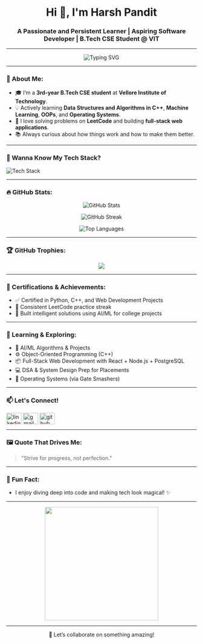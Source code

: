 <h1 align="center">Hi 👋, I'm Harsh Pandit</h1>
<h3 align="center">A Passionate and Persistent Learner | Aspiring Software Developer | B.Tech CSE Student @ VIT</h3>

---

<p align="center">
  <img src="https://readme-typing-svg.demolab.com?font=Fira+Code&weight=600&pause=1000&center=true&vCenter=true&width=435&lines=Welcome+to+My+GitHub!;Future+Software+Engineer+in+the+Making;Let%27s+Build+Something+Great+Together!" alt="Typing SVG" />
</p>

---

### 💫 About Me:

- 🎓 I’m a **3rd-year B.Tech CSE student** at **Vellore Institute of Technology**.
- 💡 Actively learning **Data Structures and Algorithms in C++**, **Machine Learning**, **OOPs**, and **Operating Systems**.
- 💬 I love solving problems on **LeetCode** and building **full-stack web applications**.
- 📚 Always curious about how things work and how to make them better.

---

### 💬 Wanna Know My Tech Stack?

<p>
  <img src="https://skillicons.dev/icons?i=cpp,py,html,css,js,react,nodejs,express,postgres,mysql,git,github,vscode,figma" alt="Tech Stack" />
</p>

---

### 🔥 GitHub Stats:

<p align="center">
  <img src="https://github-readme-stats.vercel.app/api?username=ItsHarsh-Pandit&show_icons=true&theme=tokyonight" alt="GitHub Stats"/>
</p>

<p align="center">
  <img src="https://github-readme-streak-stats.herokuapp.com/?user=ItsHarsh-Pandit&theme=tokyonight" alt="GitHub Streak"/>
</p>

<p align="center">
  <img src="https://github-readme-stats.vercel.app/api/top-langs/?username=ItsHarsh-Pandit&layout=compact&theme=tokyonight" alt="Top Languages"/>
</p>

---

### 🏆 GitHub Trophies:
<p align="center">
  <img src="https://github-profile-trophy.vercel.app/?username=ItsHarsh-Pandit&theme=darkhub&no-frame=true" />
</p>

---

### 📜 Certifications & Achievements:

- ✅ Certified in Python, C++, and Web Development Projects
- 🏅 Consistent LeetCode practice streak
- 🧠 Built intelligent solutions using AI/ML for college projects

---

### 🧠 Learning & Exploring:

- 🤖 AI/ML Algorithms & Projects
- ⚙️ Object-Oriented Programming (C++)
- 📦 Full-Stack Web Development with React + Node.js + PostgreSQL
- 💻 DSA & System Design Prep for Placements
- 📘 Operating Systems (via Gate Smashers)

---

### 📫 Let's Connect!

<p align="left">
<a href="https://www.linkedin.com/in/harsh-pandit-095551335/" target="blank"><img align="center" src="https://cdn.jsdelivr.net/npm/simple-icons@v3/icons/linkedin.svg" alt="linkedin" height="30" width="40" /></a>
<a href="mailto:harshpandit2005@gmail.com"><img align="center" src="https://cdn.jsdelivr.net/npm/simple-icons@v3/icons/gmail.svg" alt="gmail" height="30" width="40" /></a>
<a href="https://github.com/ItsHarsh-Pandit" target="blank"><img align="center" src="https://cdn.jsdelivr.net/npm/simple-icons@v3/icons/github.svg" alt="github" height="30" width="40" /></a>
</p>

---

### 🖼️ Quote That Drives Me:

> "Strive for progress, not perfection."

---

### 🎯 Fun Fact:

- I enjoy diving deep into code and making tech look magical! ✨

---

<p align="center">
  <img src="https://media.giphy.com/media/qgQUggAC3Pfv687qPC/giphy.gif" width="300" />
</p>

---

<p align="center">
  🚀 Let’s collaborate on something amazing!
</p>
<!--
**ItsHarsh-Pandit/ItsHarsh-Pandit** is a ✨ _special_ ✨ repository because its `README.md` (this file) appears on your GitHub profile.

Here are some ideas to get you started:

- 🔭 I’m currently working on ...
- 🌱 I’m currently learning ...
- 👯 I’m looking to collaborate on ...
- 🤔 I’m looking for help with ...
- 💬 Ask me about ...
- 📫 How to reach me: ...
- 😄 Pronouns: ...
- ⚡ Fun fact: ...
-->
